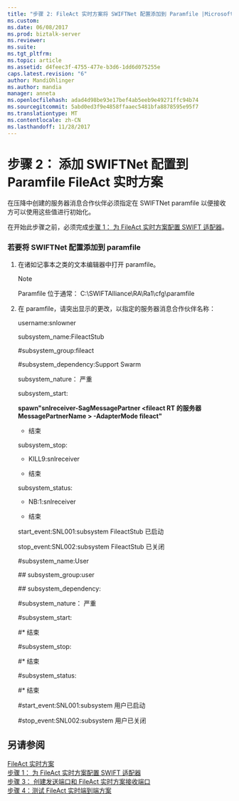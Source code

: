 ```yaml
---
title: "步骤 2: FileAct 实时方案将 SWIFTNet 配置添加到 Paramfile |Microsoft 文档"
ms.custom: 
ms.date: 06/08/2017
ms.prod: biztalk-server
ms.reviewer: 
ms.suite: 
ms.tgt_pltfrm: 
ms.topic: article
ms.assetid: d4feec3f-4755-477e-b3d6-1dd6d075255e
caps.latest.revision: "6"
author: MandiOhlinger
ms.author: mandia
manager: anneta
ms.openlocfilehash: adad4d98be93e17bef4ab5eeb9e49271ffc94b74
ms.sourcegitcommit: 5abd0ed3f9e4858ffaaec5481bfa8878595e95f7
ms.translationtype: MT
ms.contentlocale: zh-CN
ms.lasthandoff: 11/28/2017
---
```

# <a name="step-2-add-swiftnet-configuration-to-the-paramfile-for-the-fileact-real-time-scenario"></a>步骤 2： 添加 SWIFTNet 配置到 Paramfile FileAct 实时方案
在压降中创建的服务器消息合作伙伴必须指定在 SWIFTNet paramfile 以便接收方可以使用这些值进行初始化。  
  
 在开始此步骤之前，必须完成[步骤 1： 为 FileAct 实时方案配置 SWIFT 适配器](../../adapters-and-accelerators/fileact-interact/step-1-configure-the-swift-adapter-for-the-fileact-real-time-scenario.md)。  
  
### <a name="to-add-swiftnet-configuration-to-the-paramfile"></a>若要将 SWIFTNet 配置添加到 paramfile  
  
1.  在诸如记事本之类的文本编辑器中打开 paramfile。  
  
    > [!NOTE]
    >  Paramfile 位于通常： C:\SWIFTAlliance\RA\Ra1\cfg\paramfile  
  
2.  在 paramfile，请突出显示的更改，以指定的服务器消息合作伙伴名称：  
  
     username:snlowner  
  
     subsystem_name:FileactStub  
  
     \#subsystem_group:fileact  
  
     \#subsystem_dependency:Support Swarm  
  
     subsystem_nature： 严重  
  
     subsystem_start:  
  
     **spawn"snlreceiver-SagMessagePartner \<fileact RT 的服务器 MessagePartnerName \> -AdapterMode fileact"**  
  
     * 结束  
  
     subsystem_stop:  
  
     * KILL9:snlreceiver  
  
     * 结束  
  
     subsystem_status:  
  
     * NB:1:snlreceiver  
  
     * 结束  
  
     start_event:SNL001:subsystem FileactStub 已启动  
  
     stop_event:SNL002:subsystem FileactStub 已关闭  
  
     \#subsystem_name:User  
  
     \## subsystem_group:user  
  
     \## subsystem_dependency:  
  
     \#subsystem_nature： 严重  
  
     \#subsystem_start:  
  
     \#* 结束  
  
     \#subsystem_stop:  
  
     \#* 结束  
  
     \#subsystem_status:  
  
     #<a name="end"></a>* 结束  
  
     #<a name="starteventsnl001subsystem-user-is-up"></a>start_event:SNL001:subsystem 用户已启动  
  
     #<a name="stopeventsnl002subsystem-user-is-down"></a>stop_event:SNL002:subsystem 用户已关闭  
  
## <a name="see-also"></a>另请参阅  
 [FileAct 实时方案](../../adapters-and-accelerators/fileact-interact/fileact-real-time-scenario.md)   
 [步骤 1： 为 FileAct 实时方案配置 SWIFT 适配器](../../adapters-and-accelerators/fileact-interact/step-1-configure-the-swift-adapter-for-the-fileact-real-time-scenario.md)   
 [步骤 3： 创建发送端口和 FileAct 实时方案接收端口](../../adapters-and-accelerators/fileact-interact/step-3-create-the-send-ports-and-receive-ports-for-fileact-real-time-scenario.md)   
 [步骤 4：测试 FileAct 实时端到端方案](../../adapters-and-accelerators/fileact-interact/step-4-test-fileact-real-time-end-to-end-scenario.md)